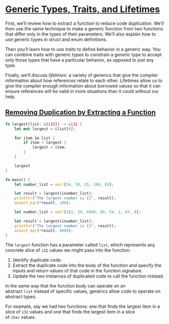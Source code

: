 # [Generic Types, Traits, and Lifetimes](https://doc.rust-lang.org/book/ch10-00-generics.html#generic-types-traits-and-lifetimes)

First, we’ll review how to extract a function to reduce code duplication. We’ll then use the same technique to make a generic function from two functions that differ only in the types of their parameters. We’ll also explain how to use generic types in struct and enum definitions.

Then you’ll learn how to use _traits_ to define behavior in a generic way. You can combine traits with generic types to constrain a generic type to accept only those types that have a particular behavior, as opposed to just any type.

Finally, we’ll discuss _lifetimes_: a variety of generics that give the compiler information about how references relate to each other. Lifetimes allow us to give the compiler enough information about borrowed values so that it can ensure references will be valid in more situations than it could without our help.

## [Removing Duplication by Extracting a Function](https://doc.rust-lang.org/book/ch10-00-generics.html#removing-duplication-by-extracting-a-function)

```rust
fn largest(list: &[i32]) -> &i32 {
    let mut largest = &list[0];

    for item in list {
        if item > largest {
            largest = item;
        }
    }

    largest
}

fn main() {
    let number_list = vec![34, 50, 25, 100, 65];

    let result = largest(&number_list);
    println!("The largest number is {}", result);
    assert_eq!(*result, 100);

    let number_list = vec![102, 34, 6000, 89, 54, 2, 43, 8];

    let result = largest(&number_list);
    println!("The largest number is {}", result);
    assert_eq!(*result, 6000);
}
```

The `largest` function has a parameter called `list`, which represents any concrete slice of `i32` values we might pass into the function.

1. Identify duplicate code.
2. Extract the duplicate code into the body of the function and specify the inputs and return values of that code in the function signature.
3. Update the two instances of duplicated code to call the function instead.

In the same way that the function body can operate on an abstract `list` instead of specific values, generics allow code to operate on abstract types.

For example, say we had two functions: one that finds the largest item in a slice of `i32` values and one that finds the largest item in a slice of `char` values.
